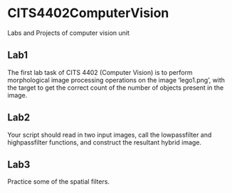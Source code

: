 # CITS4402ComputerVision
Labs and Projects of computer vision unit
## Lab1 
The first lab task of CITS 4402 (Computer Vision) is to perform morphological image processing
operations on the image ‘lego1.png’, with the target to get the correct count of the number of objects
present in the image.
## Lab2
Your script should read in two input images, call the lowpassfilter and highpassfilter functions, and construct the resultant hybrid image.
## Lab3
Practice some of the spatial filters.
